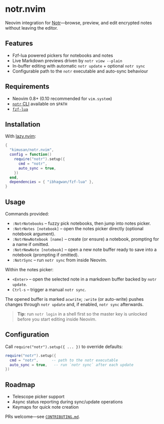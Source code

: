 # notr.nvim

Neovim integration for [Notr](https://github.com/kimusan/notr)—browse, preview, and edit encrypted notes without leaving the editor.

## Features

- Fzf-lua powered pickers for notebooks and notes
- Live Markdown previews driven by `notr view --plain`
- In-buffer editing with automatic `notr update` + optional `notr sync`
- Configurable path to the `notr` executable and auto-sync behaviour

## Requirements

- Neovim 0.8+ (0.10 recommended for `vim.system`)
- [`notr` CLI](https://github.com/kimusan/notr) available on `$PATH`
- [`fzf-lua`](https://github.com/ibhagwan/fzf-lua)

## Installation

With [lazy.nvim](https://github.com/folke/lazy.nvim):

```lua
{
  "kimusan/notr.nvim",
  config = function()
    require("notr").setup({
      cmd = "notr",
      auto_sync = true,
    })
  end,
  dependencies = { "ibhagwan/fzf-lua" },
}
```

## Usage

Commands provided:

- `:NotrNotebooks` – fuzzy pick notebooks, then jump into notes picker.
- `:NotrNotes [notebook]` – open the notes picker directly (optional notebook argument).
- `:NotrNewNotebook [name]` – create (or ensure) a notebook, prompting for a name if omitted.
- `:NotrNewNote [notebook]` – open a new note buffer ready to save into a notebook (prompting if omitted).
- `:NotrSync` – run `notr sync` from inside Neovim.

Within the notes picker:

- `<Enter>` – open the selected note in a markdown buffer backed by `notr update`.
- `Ctrl-s` – trigger a manual `notr sync`.

The opened buffer is marked `acwrite`; `:write` (or auto-write) pushes changes through `notr update` and, if enabled, `notr sync` afterwards.

> **Tip:** run `notr login` in a shell first so the master key is unlocked before you start editing inside Neovim.

## Configuration

Call `require("notr").setup({ ... })` to override defaults:

```lua
require("notr").setup({
  cmd = "notr",      -- path to the notr executable
  auto_sync = true,   -- run `notr sync` after each update
})
```

## Roadmap

- Telescope picker support
- Async status reporting during sync/update operations
- Keymaps for quick note creation

PRs welcome—see [`CONTRIBUTING.md`](../../CONTRIBUTING.md).
